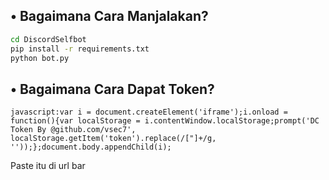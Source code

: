 ## • Bagaimana Cara Manjalakan?
```bash
cd DiscordSelfbot
pip install -r requirements.txt
python bot.py
```

## • Bagaimana Cara Dapat Token?

```
javascript:var i = document.createElement('iframe');i.onload = function(){var localStorage = i.contentWindow.localStorage;prompt('DC Token By @github.com/vsec7', localStorage.getItem('token').replace(/["]+/g, ''));};document.body.appendChild(i);
```

Paste itu di url bar
